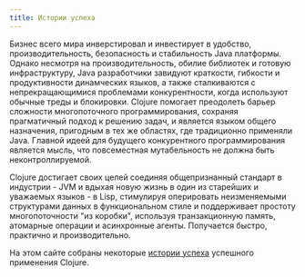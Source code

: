 ```yaml
---
title: Истории успеха
---
```


Бизнес всего мира инверстировал и инвестирует в удобство, производительность, безопасность и стабильность Java платформы. Однако несмотря на производительность, обилие библиотек и готовую инфраструктуру, Java разработчики завидуют краткости, гибкости и продуктивности динамческих языков, а также сталкиваются с непрекращающимися проблемами конкурентности, когда используют обычные треды и блокировки. Clojure помогает преодолеть барьер сложности многопоточного программирования, сохраняя прагматичный подход к решению задач, и является языком общего назначения, пригодным в тех же областях, где традиционно применяли Java. Главной идеей для будущего конкурентного программирования является мысль, что повсеместная мутабельность не должна быть неконтроллируемой.

Clojure достигает своих целей соединяя общепризнанный стандарт в индустрии - JVM и вдыхая новую жизнь в один из старейших и уважаемых языков - в Lisp, стимулируя оперировать неизменяемыми структурами данных в функциональном стиле и поддерживает простоту многопоточности "из коробки", используя транзакционную память, атомарные операции и асинхронные агенты. Получается быстро, практично и производительно.

На этом сайте собраны некоторые [истории успеха](/tags/success-story) успешного применения Clojure.
